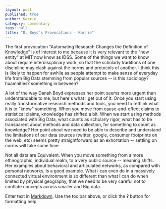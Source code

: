 ```yaml
---
layout: post
published: true
author: Karrie
category: commentary
tags: null
title: "D. Boyd's Provocations - Karrie"
---
```


The first provocation "Automating Research Changes the Definition of Knowledge" is of interest to me because it is very relevant to the "new entity" at MIT now know as IDSS.  Some of the things we want to know about require interdiscplinary work, so that the scholarly traditions of one discipline may clash against the norms and protocols of another.  I think this is likely to happen for awhile as people attempt to make sense of everyday life from Big Data stemming from popular sources -- is this sociology? huamnities? something in between?

A lot of the way Danah Boyd expresses her point seems more urgent than understandable to me, but here's what I get out of it:  Once you start using really transformative research methods and tools, you need to rethink what it is to "know" something.  When you move from cause-and-effect claims to statistical claims, knowledge has shifted a bit.  When we start using methods associated with Big Data, what counts as scholarly rigor, what has to be transparent about methods and data collection, for something to count as knowledge?  Her point about we need to be able to describe and understand the limitations of our data sources (twitter, google, consumer footprints on the web, etc) seems pretty straightforward as an exhortation -- settling on norms will take some time.

Not all data are Equivalent.  When you move something from a more ethnographic, individual realm, to a very public source -- meaning shifts.  Her examples about behavioral and articulated networks, as compared with personal networks, is a good example.  What I can even do in a massively connected virtual environment is so different than what I can do when limited by physical geography, that we need to be very careful not to conflate concepts across smaller and Big data.

Enter text in [Markdown](http://daringfireball.net/projects/markdown/). Use the toolbar above, or click the **?** button for formatting help.
